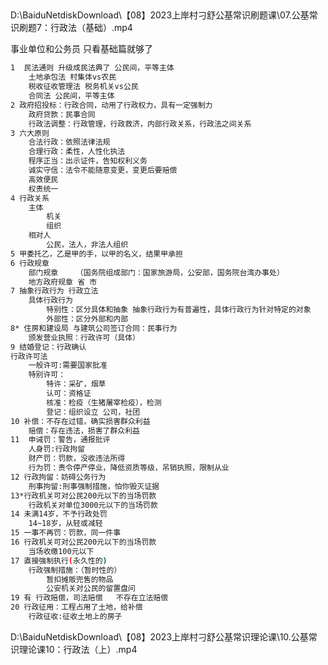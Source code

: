 

## 

D:\BaiduNetdiskDownload\【08】2023上岸村刁舒公基常识刷题课\07.公基常识刷题7：行政法（基础）.mp4

事业单位和公务员 只看基础篇就够了

```sh
1  民法通则 升级成民法典了 公民间，平等主体
	土地承包法 村集体vs农民
	税收征收管理法 税务机关vs公民
	合同法 公民间，平等主体
2 政府招投标：行政合同，动用了行政权力，具有一定强制力
	政府贷款：民事合同
	行政法调整：行政管理，行政救济，内部行政关系，行政法之间关系
3 六大原则
	合法行政：依照法律法规
	合理行政：柔性，人性化执法
	程序正当：出示证件，告知权利义务
	诚实守信：法令不能随意变更，变更后要赔偿
	高效便民
	权责统一
4 行政关系
	主体
		机关
		组织
	相对人
		公民，法人，非法人组织
5 甲委托乙，乙是甲的手，以甲的名义，结果甲承担
6 行政规章
	部门规章	（国务院组成部门：国家旅游局，公安部，国务院台湾办事处）
	地方政府规章 省 市
7 抽象行政行为 行政立法
	具体行政行为 
		特别性：区分具体和抽象 抽象行政行为有普遍性，具体行政行为针对特定的对象
		外部性：区分外部和内部
8* 住房和建设局 与建筑公司签订合同：民事行为
	颁发营业执照：行政许可（具体）
9 结婚登记：行政确认
行政许可法
	一般许可:需要国家批准
	特别许可：
		特许：采矿，烟草 
		认可：资格证
		核准：检疫（生猪屠宰检疫），检测
		登记：组织设立 公司，社团
10 补偿：不存在过错，确实损害群众利益
	赔偿：存在违法，损害了群众利益
11  申诫罚：警告，通报批评
	人身罚:行政拘留
	财产罚：罚款，没收违法所得
	行为罚：责令停产停业，降低资质等级，吊销执照，限制从业
12 行政拘留：妨碍公务行为
	刑事拘留:刑事强制措施，怕你毁灭证据
13*行政机关可对公民200元以下的当场罚款
	行政机关对单位3000元以下的当场罚款
14 未满14岁，不予行政处罚
	14~18岁，从轻或减轻
15 一事不再罚：罚款，同一件事
16 行政机关可对公民200元以下的当场罚款
	当场收缴100元以下
17 直接强制执行(永久性的)
	行政强制措施：（暂时性的）
        暂扣摊贩兜售的物品
        公安机关对公民的留置盘问
19 有 行政赔偿，司法赔偿   不存在立法赔偿
20 行政征用：工程占用了土地，给补偿
	行政征收:征收土地上的房子
```







D:\BaiduNetdiskDownload\【08】2023上岸村刁舒公基常识理论课\10.公基常识理论课10：行政法（上）.mp4
